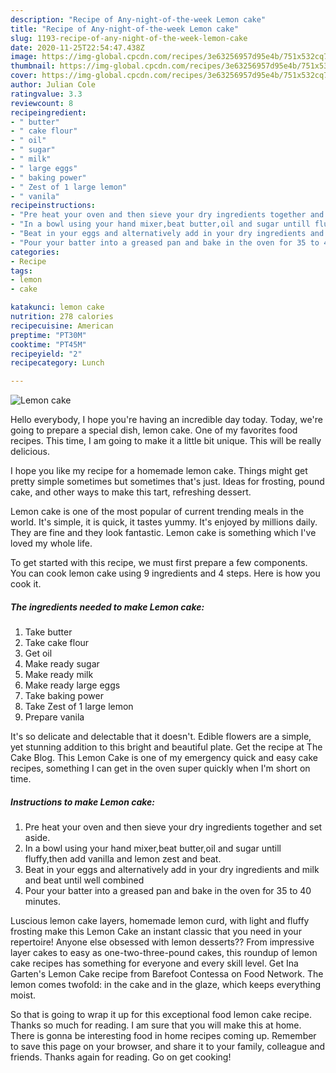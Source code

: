 ```yaml
---
description: "Recipe of Any-night-of-the-week Lemon cake"
title: "Recipe of Any-night-of-the-week Lemon cake"
slug: 1193-recipe-of-any-night-of-the-week-lemon-cake
date: 2020-11-25T22:54:47.438Z
image: https://img-global.cpcdn.com/recipes/3e63256957d95e4b/751x532cq70/lemon-cake-recipe-main-photo.jpg
thumbnail: https://img-global.cpcdn.com/recipes/3e63256957d95e4b/751x532cq70/lemon-cake-recipe-main-photo.jpg
cover: https://img-global.cpcdn.com/recipes/3e63256957d95e4b/751x532cq70/lemon-cake-recipe-main-photo.jpg
author: Julian Cole
ratingvalue: 3.3
reviewcount: 8
recipeingredient:
- " butter"
- " cake flour"
- " oil"
- " sugar"
- " milk"
- " large eggs"
- " baking power"
- " Zest of 1 large lemon"
- " vanila"
recipeinstructions:
- "Pre heat your oven and then sieve your dry ingredients together and set aside."
- "In a bowl using your hand mixer,beat butter,oil and sugar untill fluffy,then add vanilla and lemon zest and beat."
- "Beat in your eggs and alternatively add in your dry ingredients and milk and beat until well combined"
- "Pour your batter into a greased pan and bake in the oven for 35 to 40 minutes."
categories:
- Recipe
tags:
- lemon
- cake

katakunci: lemon cake 
nutrition: 278 calories
recipecuisine: American
preptime: "PT30M"
cooktime: "PT45M"
recipeyield: "2"
recipecategory: Lunch

---
```



![Lemon cake](https://img-global.cpcdn.com/recipes/3e63256957d95e4b/751x532cq70/lemon-cake-recipe-main-photo.jpg)

Hello everybody, I hope you're having an incredible day today. Today, we're going to prepare a special dish, lemon cake. One of my favorites food recipes. This time, I am going to make it a little bit unique. This will be really delicious.

I hope you like my recipe for a homemade lemon cake. Things might get pretty simple sometimes but sometimes that&#39;s just. Ideas for frosting, pound cake, and other ways to make this tart, refreshing dessert.

Lemon cake is one of the most popular of current trending meals in the world. It's simple, it is quick, it tastes yummy. It's enjoyed by millions daily. They are fine and they look fantastic. Lemon cake is something which I've loved my whole life.


To get started with this recipe, we must first prepare a few components. You can cook lemon cake using 9 ingredients and 4 steps. Here is how you cook it.

<!--inarticleads1-->

##### The ingredients needed to make Lemon cake:

1. Take  butter
1. Take  cake flour
1. Get  oil
1. Make ready  sugar
1. Make ready  milk
1. Make ready  large eggs
1. Take  baking power
1. Take  Zest of 1 large lemon
1. Prepare  vanila


It&#39;s so delicate and delectable that it doesn&#39;t. Edible flowers are a simple, yet stunning addition to this bright and beautiful plate. Get the recipe at The Cake Blog. This Lemon Cake is one of my emergency quick and easy cake recipes, something I can get in the oven super quickly when I&#39;m short on time. 

<!--inarticleads2-->

##### Instructions to make Lemon cake:

1. Pre heat your oven and then sieve your dry ingredients together and set aside.
1. In a bowl using your hand mixer,beat butter,oil and sugar untill fluffy,then add vanilla and lemon zest and beat.
1. Beat in your eggs and alternatively add in your dry ingredients and milk and beat until well combined
1. Pour your batter into a greased pan and bake in the oven for 35 to 40 minutes.


Luscious lemon cake layers, homemade lemon curd, with light and fluffy frosting make this Lemon Cake an instant classic that you need in your repertoire! Anyone else obsessed with lemon desserts?? From impressive layer cakes to easy as one-two-three-pound cakes, this roundup of lemon cake recipes has something for everyone and every skill level. Get Ina Garten&#39;s Lemon Cake recipe from Barefoot Contessa on Food Network. The lemon comes twofold: in the cake and in the glaze, which keeps everything moist. 

So that is going to wrap it up for this exceptional food lemon cake recipe. Thanks so much for reading. I am sure that you will make this at home. There is gonna be interesting food in home recipes coming up. Remember to save this page on your browser, and share it to your family, colleague and friends. Thanks again for reading. Go on get cooking!
